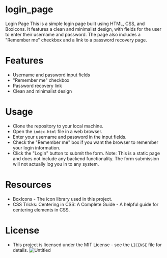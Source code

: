 # login_page
Login Page This is a simple login page built using HTML, CSS, and BoxIcons. It features a clean and minimalist design, with fields for the user to enter their username and password. The page also includes a "Remember me" checkbox and a link to a password recovery page.
# Features
- Username and password input fields
- "Remember me" checkbox
- Password recovery link
- Clean and minimalist design
# Usage 
- Clone the repository to your local machine.
- Open the `index.html` file in a web browser.
- Enter your username and password in the input fields.
- Check the "Remember me" box if you want the browser to remember your login information.
- Click the "Login" button to submit the form.
Note: This is a static page and does not include any backend functionality. The form submission will not actually log you in to any system.
# Resources 
- BoxIcons - The icon library used in this project.
- CSS Tricks: Centering in CSS: A Complete Guide - A helpful guide for centering elements in CSS.
# License
- This project is licensed under the MIT License - see the `LICENSE` file for details.
![Untitled](https://github.com/spyweiar/login_page/assets/131190203/045345e7-d199-47d6-a7e4-bea0e663340f)
